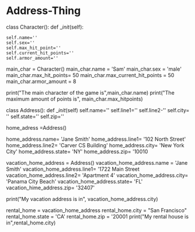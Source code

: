 # Address-Thing
class Character():
    def __init_(self):

    self.name=''
    self.sex=''
    self.max_hit_point=''
    self.current_hit_points=''
    self.armor_amount=''

main_char = Character()
main_char.name = 'Sam'
main_char.sex = 'male'
main_char.max_hit_points= 50
main_char.max_current_hit_points = 50
main_char.armor_amount = 8

print("The main character of the game is",main_char.name)
print("The maximum amount of points is", main_char.max_hitpoints)




class Address():
    def __init_(self)
    self.name=''
    self.line1=''
    self.line2-''
    self.city= ''
    self.state=''
    self.zip=''

home_adress =Address()

home_address.name= 'Jane Smith'
home_address.line1= '102 North Street'
home_address.line2= 'Carver CS Building'
home_address.city= 'New York City'
home_address.state= 'NY'
home_address.zip= '10010


vacation_home_address = Address()
vacation_home_address.name = 'Jane Smith'
vacation_home_address.line1= '1722 Main Street
vacation_home_address.line2= 'Apartment 4'
vacation_home_address.city= 'Panama City Beach'
vacation_home_address.state= 'FL'
vacation_hime_address.zip= '32407'


print("My vacation address is in", vacation_home_address.city)



rental_home = vacation_home_address
rental_home.city = "San Francisco"
rental_home.state = 'CA'
rental_home.zip = '20001
print("My rental house is in",rental_home.city)

